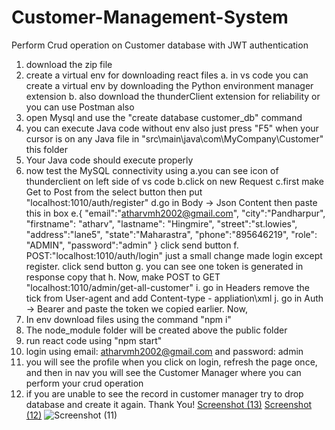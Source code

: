 # Customer-Management-System
Perform Crud operation on Customer database with JWT authentication

1. download the zip file
2. create a virtual env for downloading react files
   a. in vs code you can create a virtual env by downloading the Python environment manager extension
   b. also download the thunderClient extension for reliability or you can use Postman also
6. open Mysql and use the "create database customer_db" command
7. you can execute Java code without env also just press "F5" when your cursor is on any Java file in "src\main\java\com\MyCompany\Customer" this folder
8. Your Java code should execute properly
9. now test the MySQL connectivity using
    a.you can see icon of thunderclient on left side of vs code
    b.click on new Request
    c.first make Get to Post from the select button then put "localhost:1010/auth/register"
    d.go in Body -> Json Content then paste this in box
    e.{
        "email":"atharvmh2002@gmail.com",
        "city":"Pandharpur",
        "firstname": "atharv",
        "lastname": "Hingmire",
        "street":"st.lowies",
        "address":"lane5",
        "state":"Maharastra",
        "phone":"895646219",
        "role": "ADMIN",
        "password":"admin"
    }
    click send button
   f. POST:"localhost:1010/auth/login" just a small change made login except register. click send button
   g. you can see one token is generated in response copy that
   h. Now, make POST to GET "localhost:1010/admin/get-all-customer"
   i. go in Headers remove the tick from User-agent and add Content-type - appliation\xml
   j. go in Auth -> Bearer and paste the token we copied earlier.
    Now, 
11. In env download files using the command "npm i"
12. The node_module folder will be created above the public folder
13. run react code using "npm start"
14. login using email: atharvmh2002@gmail.com and password: admin
15. you will see the profile when you click on login, refresh the page once, and then in nav you will see the Customer Manager where you can perform your crud operation
16. if you are unable to see the record in customer manager try to drop database and create it again.
Thank You!
[Screenshot (13)](https://github.com/user-attachments/assets/7048a136-9dae-4506-8d17-9da07b851127)
[Screenshot (12)](https://github.com/user-attachments/assets/1a79131c-fe72-462d-a926-fb347be5d3da)
![Screenshot (11)](https://github.com/user-attachments/assets/57dd8b21-8702-403b-b237-2aee019897ce)

